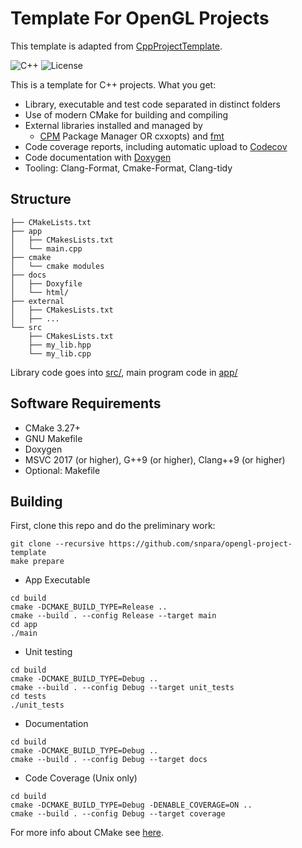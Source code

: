 # Template For OpenGL Projects

This template is adapted from [CppProjectTemplate](https://github.com/franneck94/CppProjectTemplate).

![C++](https://img.shields.io/badge/C%2B%2B-11%2F14%2F17%2F20%2F23-blue)
![License](https://camo.githubusercontent.com/890acbdcb87868b382af9a4b1fac507b9659d9bf/68747470733a2f2f696d672e736869656c64732e696f2f62616467652f6c6963656e73652d4d49542d626c75652e737667)

This is a template for C++ projects. What you get:

- Library, executable and test code separated in distinct folders
- Use of modern CMake for building and compiling
- External libraries installed and managed by
  - [CPM](https://github.com/cpm-cmake/CPM.cmake) Package Manager OR
cxxopts) and [fmt](https://github.com/fmtlib/fmt)
- Code coverage reports, including automatic upload to [Codecov](https://codecov.io)
- Code documentation with [Doxygen](https://doxygen.nl/)
- Tooling: Clang-Format, Cmake-Format, Clang-tidy

## Structure

``` text
├── CMakeLists.txt
├── app
│   ├── CMakesLists.txt
│   └── main.cpp
├── cmake
│   └── cmake modules
├── docs
│   ├── Doxyfile
│   └── html/
├── external
│   ├── CMakesLists.txt
│   ├── ...
└── src
    ├── CMakesLists.txt
    ├── my_lib.hpp
    └── my_lib.cpp

```

Library code goes into [src/](src/), main program code in [app/](app)

## Software Requirements

- CMake 3.27+
- GNU Makefile
- Doxygen
- MSVC 2017 (or higher), G++9 (or higher), Clang++9 (or higher)
- Optional: Makefile

## Building

First, clone this repo and do the preliminary work:

```shell
git clone --recursive https://github.com/snpara/opengl-project-template
make prepare
```

- App Executable

```shell
cd build
cmake -DCMAKE_BUILD_TYPE=Release ..
cmake --build . --config Release --target main
cd app
./main
```

- Unit testing

```shell
cd build
cmake -DCMAKE_BUILD_TYPE=Debug ..
cmake --build . --config Debug --target unit_tests
cd tests
./unit_tests
```

- Documentation

```shell
cd build
cmake -DCMAKE_BUILD_TYPE=Debug ..
cmake --build . --config Debug --target docs
```

- Code Coverage (Unix only)

```shell
cd build
cmake -DCMAKE_BUILD_TYPE=Debug -DENABLE_COVERAGE=ON ..
cmake --build . --config Debug --target coverage
```

For more info about CMake see [here](./README_cmake.md).
